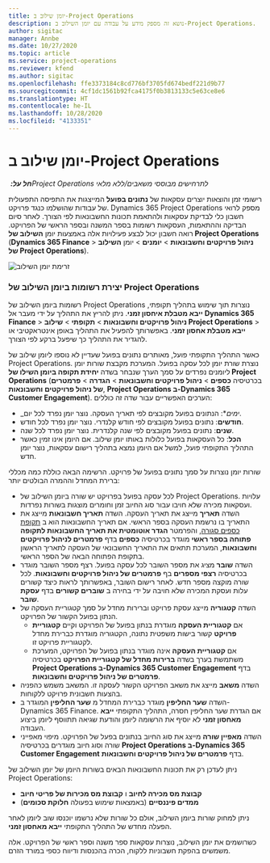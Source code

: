 ```yaml
---
title: יומן שילוב ב-Project Operations
description: נושא זה מספק מידע על עבודה עם יומן השילוב ב-Project Operations.
author: sigitac
manager: Annbe
ms.date: 10/27/2020
ms.topic: article
ms.service: project-operations
ms.reviewer: kfend
ms.author: sigitac
ms.openlocfilehash: ffe3373184c8cd776bf3705fd674bedf221d9b77
ms.sourcegitcommit: 4cf1dc1561b92fca4175f0b3813133c5e63ce8e6
ms.translationtype: HT
ms.contentlocale: he-IL
ms.lasthandoff: 10/28/2020
ms.locfileid: "4133351"
---
```

# <a name="integration-journal-in-project-operations"></a>יומן שילוב ב-Project Operations

_**חל על:** ‏Project Operations לתרחישים מבוססי משאבים/ללא מלאי_

רישומי זמן והוצאות יוצרים עסקאות של **נתונים בפועל** המייצגות את התפיסה התפעולית של עבודות שהושלמו כנגד פרויקט. Dynamics 365 Project Operations מספק לרואי חשבון כלי לבדיקת עסקאות ולהתאמת תכונות החשבונאות לפי הצורך. לאחר סיום הבדיקה וההתאמות, העסקאות רשומות בספר המשנה ובספר הראשי של הפרויקט. רואה חשבון יכול לבצע פעילויות אלה באמצעות יומן **השילוב של Project Operations** (**Dynamics 365 Finance** > **ניהול פרויקטים וחשבונאות** > **יומנים** > יומן **השילוב של Project Operations**).

![זרימת יומן השילוב](./media/IntegrationJournal.png)

### <a name="create-records-in-the-project-operations-integration-journal"></a>יצירת רשומות ביומן השילוב של Project Operations

רשומות ביומן השילוב של Project Operations נוצרות תוך שימוש בתהליך תקופתי, **ייבא מטבלת איחסון זמני**. ניתן להריץ את התהליך על ידי מעבר אל **Dynamics 365 Finance** > **ניהול פרויקטים וחשבונאות** > **תקופתי** > **שילוב Project Operations** > **ייבא מטבלת אחסון זמני**. באפשרותך להפעיל את התהליך באופן אינטראקטיבי או להגדיר את התהליך כך שיפעל ברקע לפי הצורך.

כאשר התהליך התקופתי פועל, מאותרים נתונים בפועל שעדיין לא נוספו ליומן שילוב של Project Operations. נוצרת שורת יומן לכל עסקה בפועל.
המערכת מקבצת שורות יומן ליומנים נפרדים על סמך הערך שנבחר בשדה **יחידת תקופה ביומן השילו של Project Operations** (בכרטיסיה **כספים** > **ניהול פרויקטים וחשבונאות** > **הגדרה** > **פרמטרים של ניהול פרויקטים וחשבונאות**, **Project Operations ב-Dynamics 365 Customer Engagement**). הערכים האפשריים עבור שדה זה כוללים:

  - _*ימים**: הנתונים בפועל מקובצים לפי תאריך העסקה. נוצר יומן נפרד לכל יום.
  - **חודשים**: נתונים בפועל מקובצים לפי חודש קלנדרי. נוצר יומן נפרד לכל חודש.
  - **שנים**: נתונים בפועל מקובצים לפי שנה קלנדרית. נוצר יומן נפרד לכל שנה.
  - **הכל**: כל העסקאות בפועל כלולות באותו יומן שילוב. אם היומן אינו זמין כאשר התהליך התקופתי פועל, למשל אם היומן נמצא בתהליך רישום עסקאות, נוצר יומן חדש.

שורות יומן נוצרות על סמך נתונים בפועל של פרויקט. הרשימה הבאה כוללת כמה מכללי ברירת המחדל וההמרה הבולטים יותר:

  - לכל עסקה בפועל בפרויקט יש שורה ביומן השילוב של Project Operations. עלויות ועסקאות מכירה שלא חויבו עבור סוג החיוב זמן וחומרים מוצגות בשורות נפרדות.
  - השדה **תאריך** מייצג את תאריך העסקה. השדה **תאריך חשבונאות** מייצג את התאריך בו נרשמת העסקה בספר הראשי. אם תאריך החשבונאות הוא ב [תקופת כספים סגורה](https://docs.microsoft.com/dynamics365/finance/general-ledger/close-general-ledger-at-period-end), והפרמטר **הגדר אוטומטית את תאריך החשבונאות לתקופה פתוחה בספר ראשי** מוגדר בכרטיסיה **כספים** בדף **פרמטרים לניהול פרויקטים וחשבונאות**, המערכת תתאים את התאריך החשבונאי של העסקה לתאריך הראשון בתקופת הפתוחה הבאה של הספר הראשי.
  - השדה **שובר** מציג את מספר השובר לכל עסקה בפועל. רצף מספר השובר מוגדר בכרטיסיה **רצפי מספרים** בף **פרמטרים של ניהול פרויקטים וחשבונאות**. לכל שורה מוקצה מספר חדש. לאחר רישום השובר, באפשרותך לראות כיצד קשורים עלות ועסקת המכירה שלא חויבה על ידי בחירה ב **שוברים קשורים** בדף **עסקת שובר**.
  - השדה **קטגוריה** מייצג עסקת פרויקט וברירות מחדל על סמך קטגוריית העסקה של הנתון בפועל הקשור של הפרויקט.
    - אם **קטגוריית העסקה** מוגדרת בנתון בפועל של הפרויקט וקיים **קטגוריית פרויקט** קשור בישות משפטית נתונה, הקטגוריה מוגדרת כברירת מחדל לקטגוריית פרויקט זו.
    - אם **קטגוריית העסקה** אינה מוגדר בנתון בפועל של הפרויקט, המערכת משתמשת בערך בשדה **ברירות מחדל של קטגוריית הפרויקט** בכרטיסיה **Project Operations ב-Dynamics 365 Customer Engagement** בדף **פרמטרים של ניהול פרויקטים וחשבונאות**.
  - השדה **משאב** מייצג את משאב הפרויקט הקשור לעסקה זו. המשאב משמש כהפניה בהצעות חשבונית פרויקט ללקוחות.
  - השדה **שער החליפין** מוגדר כברירת המחדל מ **שער החליפין** המוגדר ב-Dynamics 365 Finance. אם הגדרת שער החליפין חסרה, התהליך התקופתי **ייבא מאחסון זמני** לא יוסיף את הרשומה ליומן והודעת שגיאה תתווסף ליומן ביצוע העבודה.
  - השדה **מאפיין שורה** מייצג את סוג החיוב בנתונים בפעל של הפרויקט. מיפוי מאפייני שורה וסוג חיוב מוגדרים בכרטיסיה **Project Operations ב-Dynamics 365 Customer Engagement** בדף **פרמטרים של ניהול פרויקטים וחשבונאות**.

ניתן לעדכן רק את תכונות החשבונאות הבאים בשורות היומן של יומן השילוב של Project Operations:

- **קבוצת מס מכירה לחיוב** ו **קבוצת מס מכירות של פריטי חיוב**
- **ממדים פיננסיים** (באמצאות שימוש בפעולה **חלוקת סכומים**)

ניתן למחוק שורות ביומן השילוב, אולם כל שורות שלא נרשמו יוכנסו שוב ליומן לאחר הפעלה מחדש של התהליך התקופתי **ייבא מאחסון זמני**.

כשרושמים את יומן השילוב, נוצרות עסקאות ספר משנה וספר ראשי של הפרויקט. אלה משמשים בהפקת חשבוניות ללקוח, הכרה בהכנסות ודיווח כספי במורד הזרם.
